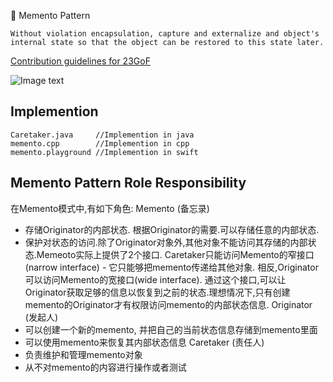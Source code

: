 💾 Memento Pattern

```
Without violation encapsulation, capture and externalize and object's internal state so that the object can be restored to this state later.
```

[Contribution guidelines for 23GoF](../../readme.md)

![Image text](memento-pattern.png)

## Implemention

```
Caretaker.java     //Implemention in java
memento.cpp        //Implemention in cpp
memento.playground //Implemention in swift
```

## Memento Pattern Role Responsibility

在Memento模式中,有如下角色:
Memento (备忘录)
* 存储Originator的内部状态. 根据Originator的需要.可以存储任意的内部状态.
* 保护对状态的访问.除了Originator对象外,其他对象不能访问其存储的内部状态.Memeoto实际上提供了2个接口.
Caretaker只能访问Memento的窄接口(narrow interface) - 它只能够把memento传递给其他对象.
相反,Originator可以访问Memento的宽接口(wide interface). 通过这个接口,可以让Originator获取足够的信息以恢复到之前的状态.理想情况下,只有创建memento的Originator才有权限访问memento的内部状态信息.
Originator (发起人)
* 可以创建一个新的memento, 并把自己的当前状态信息存储到memento里面
* 可以使用memento来恢复其内部状态信息
Caretaker (责任人)
* 负责维护和管理memento对象
* 从不对memento的内容进行操作或者测试
